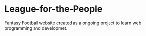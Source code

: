 # League-for-the-People
Fantasy Football website created as a ongoing project to learn web programming and developmet.
